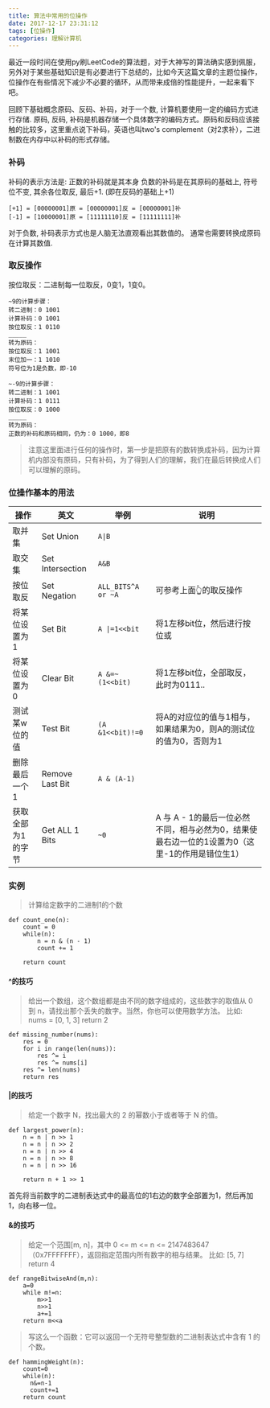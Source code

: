 ```yaml
---
title: 算法中常用的位操作
date: 2017-12-17 23:31:12
tags: [位操作]
categories: 理解计算机
---
```


最近一段时间在使用py刷LeetCode的算法题，对于大神写的算法确实感到佩服，另外对于某些基础知识是有必要进行下总结的，比如今天这篇文章的主题位操作，位操作在有些情况下减少不必要的循环，从而带来成倍的性能提升，一起来看下吧。

<!-- more -->

回顾下基础概念原码、反码、补码，对于一个数, 计算机要使用一定的编码方式进行存储. 原码, 反码, 补码是机器存储一个具体数字的编码方式。原码和反码应该接触的比较多，这里重点说下补码，英语也叫two's complement（对2求补），二进制数在内存中以补码的形式存储。

### 补码
补码的表示方法是:
正数的补码就是其本身
负数的补码是在其原码的基础上, 符号位不变, 其余各位取反, 最后+1. (即在反码的基础上+1)
```
[+1] = [00000001]原 = [00000001]反 = [00000001]补
[-1] = [10000001]原 = [11111110]反 = [11111111]补
```
对于负数, 补码表示方式也是人脑无法直观看出其数值的。 通常也需要转换成原码在计算其数值.

### 取反操作
按位取反：二进制每一位取反，0变1，1变0。
```
~9的计算步骤：
转二进制：0 1001
计算补码：0 1001
按位取反：1 0110
_____
转为原码：
按位取反：1 1001   
末位加一：1 1010
符号位为1是负数，即-10
```
```
~-9的计算步骤：
转二进制：1 1001
计算补码：1 0111
按位取反：0 1000
_____
转为原码：
正数的补码和原码相同，仍为：0 1000，即8
```
> 注意这里面进行任何的操作时，第一步是把原有的数转换成补码，因为计算机内部没有原码，只有补码，为了得到人们的理解，我们在最后转换成人们可以理解的原码。


### 位操作基本的用法
操作|英文|举例|说明
--|----|---|------
取并集|Set Union| <code>A&#124;B</code>|
取交集|Set Intersection| <code>A&B</code>|
按位取反|Set Negation|<code>ALL_BITS^A or ~A</code>| 可参考上面👆的取反操作
将某位设置为1|Set Bit|<code>A &#124;=1&lt;&lt;bit</code>|将1左移bit位，然后进行按位或
将某位设置为0|Clear Bit|<code>A &=~(1&lt;&lt;bit)</codes>|将1左移bit位，全部取反，此时为0111..
测试某w位的值|Test Bit|<code>(A &1&lt;&lt;bit)!=0</code>|将A的对应位的值与1相与，如果结果为0，则A的测试位的值为0，否则为1
删除最后一个1|Remove Last Bit|<code>A & (A-1)</code>|
获取全部为1的字节|Get ALL 1 Bits|<code>~0</code>|A 与 A - 1的最后一位必然不同，相与必然为0，结果使最右边一位的1设置为0（这里-1的作用是错位生1）

### 实例
>计算给定数字的二进制1的个数

```
def count_one(n):
    count = 0
    while(n):
        n = n & (n - 1)
        count += 1

    return count
```

#### ^的技巧

>给出一个数组，这个数组都是由不同的数字组成的，这些数字的取值从 0 到 n，请找出那个丢失的数字。当然，你也可以使用数学方法。
>比如:
>nums = [0, 1, 3]
>return 2

```
def missing_number(nums):
    res = 0
    for i in range(len(nums)):
        res ^= i
        res ^= nums[i]
    res ^= len(nums)
    return res
```

#### |的技巧

>给定一个数字 N，找出最大的 2 的幂数小于或者等于 N 的值。

```
def largest_power(n):
    n = n | n >> 1
    n = n | n >> 2
    n = n | n >> 4
    n = n | n >> 8
    n = n | n >> 16

    return n + 1 >> 1
```
首先将当前数字的二进制表达式中的最高位的1右边的数字全部置为1，然后再加1，向右移一位。

#### &的技巧

>给定一个范围[m, n]，其中 0 <= m <= n <= 2147483647（0x7FFFFFFF），返回指定范围内所有数字的相与结果。
>比如:
>[5, 7] 
>return 4

```
def rangeBitwiseAnd(m,n):
    a=0
    while m!=n:
        m>>1
        n>>1
        a+=1
    return m<<a
```

>写这么一个函数：它可以返回一个无符号整型数的二进制表达式中含有 1 的个数。

```
def hammingWeight(n):
    count=0
    while(n):
      n&=n-1
      count+=1
    return count
```